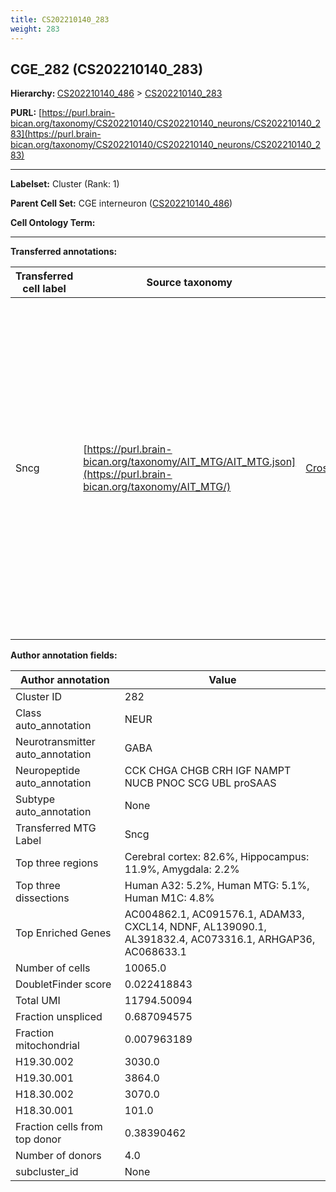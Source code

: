 ```yaml
---
title: CS202210140_283
weight: 283
---
```

## CGE_282 (CS202210140_283)
<b>Hierarchy: </b>
[CS202210140_486](../CS202210140_486) >
[CS202210140_283](../CS202210140_283)

**PURL:** [https://purl.brain-bican.org/taxonomy/CS202210140/CS202210140_neurons/CS202210140_283](https://purl.brain-bican.org/taxonomy/CS202210140/CS202210140_neurons/CS202210140_283)

---


**Labelset:** Cluster (Rank: 1)

**Parent Cell Set:** CGE interneuron ([CS202210140_486](../CS202210140_486))



**Cell Ontology Term:** 

[MARKER GENES.]: #


---

[TRANSFERRED ANNOTATIONS.]: #


**Transferred annotations:**

| Transferred cell label | Source taxonomy | Source node accession | Algorithm name | Comment |
|------------------------|-----------------|-----------------------|----------------|---------|
|Sncg|[https://purl.brain-bican.org/taxonomy/AIT_MTG/AIT_MTG.json](https://purl.brain-bican.org/taxonomy/AIT_MTG/)|[CrossArea_subclass:069c284831](https://purl.brain-bican.org/taxonomy/AIT_MTG/CrossArea_subclass_069c284831)||We performed PCA (50 components) on our full dataset, trained a random forest classifier (scikit-learn, class_ weight=‘balanced’, max_depth=50) on the MTG labels, and then predicted labels for all cells. We labeled each cluster with the mode of its constituent cells if two conditions were met: more than 0.8 of predicted labels matched the mode, and the mean probability of these pre- dictions was greater than 0.8.|

[AUTHOR ANNOTATION FIELDS.]: #


**Author annotation fields:**

| Author annotation | Value |
|-------------------|-------|
|Cluster ID|282|
|Class auto_annotation|NEUR|
|Neurotransmitter auto_annotation|GABA|
|Neuropeptide auto_annotation|CCK CHGA CHGB CRH IGF NAMPT NUCB PNOC SCG UBL proSAAS|
|Subtype auto_annotation|None|
|Transferred MTG Label|Sncg|
|Top three regions|Cerebral cortex: 82.6%, Hippocampus: 11.9%, Amygdala: 2.2%|
|Top three dissections|Human A32: 5.2%, Human MTG: 5.1%, Human M1C: 4.8%|
|Top Enriched Genes|AC004862.1, AC091576.1, ADAM33, CXCL14, NDNF, AL139090.1, AL391832.4, AC073316.1, ARHGAP36, AC068633.1|
|Number of cells|10065.0|
|DoubletFinder score|0.022418843|
|Total UMI|11794.50094|
|Fraction unspliced|0.687094575|
|Fraction mitochondrial|0.007963189|
|H19.30.002|3030.0|
|H19.30.001|3864.0|
|H18.30.002|3070.0|
|H18.30.001|101.0|
|Fraction cells from top donor|0.38390462|
|Number of donors|4.0|
|subcluster_id|None|

